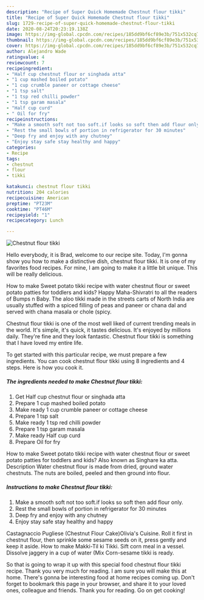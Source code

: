 ```yaml
---
description: "Recipe of Super Quick Homemade Chestnut flour tikki"
title: "Recipe of Super Quick Homemade Chestnut flour tikki"
slug: 1729-recipe-of-super-quick-homemade-chestnut-flour-tikki
date: 2020-08-24T20:23:19.138Z
image: https://img-global.cpcdn.com/recipes/185dd9bf6cf89e3b/751x532cq70/chestnut-flour-tikki-recipe-main-photo.jpg
thumbnail: https://img-global.cpcdn.com/recipes/185dd9bf6cf89e3b/751x532cq70/chestnut-flour-tikki-recipe-main-photo.jpg
cover: https://img-global.cpcdn.com/recipes/185dd9bf6cf89e3b/751x532cq70/chestnut-flour-tikki-recipe-main-photo.jpg
author: Alejandro Wade
ratingvalue: 4
reviewcount: 7
recipeingredient:
- "Half cup chestnut flour or singhada atta"
- "1 cup mashed boiled potato"
- "1 cup crumble paneer or cottage cheese"
- "1 tsp salt"
- "1 tsp red chilli powder"
- "1 tsp garam masala"
- "Half cup curd"
- " Oil for fry"
recipeinstructions:
- "Make a smooth soft not too soft.if looks so soft then add flour only."
- "Rest the small bowls of portion in refrigerator for 30 minutes"
- "Deep fry and enjoy with any chutney"
- "Enjoy stay safe stay healthy and happy"
categories:
- Recipe
tags:
- chestnut
- flour
- tikki

katakunci: chestnut flour tikki 
nutrition: 204 calories
recipecuisine: American
preptime: "PT23M"
cooktime: "PT46M"
recipeyield: "1"
recipecategory: Lunch

---
```



![Chestnut flour tikki](https://img-global.cpcdn.com/recipes/185dd9bf6cf89e3b/751x532cq70/chestnut-flour-tikki-recipe-main-photo.jpg)

Hello everybody, it is Brad, welcome to our recipe site. Today, I'm gonna show you how to make a distinctive dish, chestnut flour tikki. It is one of my favorites food recipes. For mine, I am going to make it a little bit unique. This will be really delicious.

How to make Sweet potato tikki recipe with water chestnut flour or sweet potato patties for toddlers and kids? Happy Maha-Shivratri to all the readers of Bumps n Baby. The aloo tikki made in the streets carts of North India are usually stuffed with a spiced filling of peas and paneer or chana dal and served with chana masala or chole (spicy.

Chestnut flour tikki is one of the most well liked of current trending meals in the world. It's simple, it's quick, it tastes delicious. It's enjoyed by millions daily. They're fine and they look fantastic. Chestnut flour tikki is something that I have loved my entire life.


To get started with this particular recipe, we must prepare a few ingredients. You can cook chestnut flour tikki using 8 ingredients and 4 steps. Here is how you cook it.

<!--inarticleads1-->

##### The ingredients needed to make Chestnut flour tikki:

1. Get Half cup chestnut flour or singhada atta
1. Prepare 1 cup mashed boiled potato
1. Make ready 1 cup crumble paneer or cottage cheese
1. Prepare 1 tsp salt
1. Make ready 1 tsp red chilli powder
1. Prepare 1 tsp garam masala
1. Make ready Half cup curd
1. Prepare  Oil for fry


How to make Sweet potato tikki recipe with water chestnut flour or sweet potato patties for toddlers and kids? Also known as Singhare ka atta. Description Water chestnut flour is made from dried, ground water chestnuts. The nuts are boiled, peeled and then ground into flour. 

<!--inarticleads2-->

##### Instructions to make Chestnut flour tikki:

1. Make a smooth soft not too soft.if looks so soft then add flour only.
1. Rest the small bowls of portion in refrigerator for 30 minutes
1. Deep fry and enjoy with any chutney
1. Enjoy stay safe stay healthy and happy


Castagnaccio Pugliese (Chestnut Flour Cake)Olivia&#39;s Cuisine. Roll it first in chestnut flour, then sprinkle some sesame seeds on it, press gently and keep it aside. How to make Makki-Til ki Tikki. Sift corn meal in a vessel. Dissolve jaggery in a cup of water (Mix Corn-sesame tikki is ready. 

So that is going to wrap it up with this special food chestnut flour tikki recipe. Thank you very much for reading. I am sure you will make this at home. There's gonna be interesting food at home recipes coming up. Don't forget to bookmark this page in your browser, and share it to your loved ones, colleague and friends. Thank you for reading. Go on get cooking!
